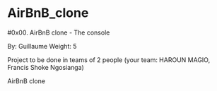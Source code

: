 # AirBnB_clone
#0x00. AirBnB clone - The console

 By: Guillaume
 Weight: 5
 
 Project to be done in teams of 2 people (your team: HAROUN MAGIO, Francis Shoke Ngosianga)
 

AirBnB clone
